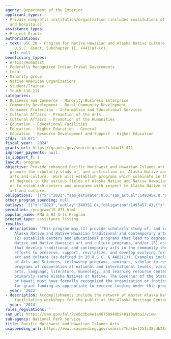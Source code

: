 ```yaml
---
agency: Department of the Interior
applicant_types:
- Private nonprofit institution/organization (includes institutions of higher education
  and hospitals)
assistance_types:
- Project Grants
authorizations:
- text: USC 20 - Program for Native Hawaiian and Alaska Native culture and arts development
    U.S.C. &sect; Subchapter II, 4441(a)-(c).
  url: null
beneficiary_types:
- Artist/Humanist
- Federally Recognized Indian Tribal Governments
- Local
- Minority group
- Native American Organizations
- Student/Trainee
- Youth (16-21)
categories:
- Business and Commerce - Minority Business Enterprise
- Community Development - Rural Community Development
- Consumer Protection - Information and Educational Services
- Cultural Affairs - Promotion of the Arts
- Cultural Affairs - Promotion of the Humanities
- Education - Educational Facilities
- Education - Higher Education - General
- Education - Resource Development and Support - Higher Education
cfda: '15.071'
fiscal_year: '2024'
grants_url: https://grants.gov/search-grants?cfda=15.071
improper_payments: null
is_subpart_f: 1
layout: program
objective: Provide enhanced Pacific Northwest and Hawaiian Islands art programs that
  promote the scholarly study of, and instruction in, Alaska Native and Native Hawaiian
  arts and culture.  Work will establish programs which culminate in the awarding
  of degrees in the various fields of Alaska Native and Native Hawaiian art and culture
  or to establish centers and programs with respect to Alaska Native or Native Hawaiian
  art and culture.
obligations: '[{"x":"2023","sam_estimate":0.0,"sam_actual":1493457.0,"usa_spending_actual":1493457.4},{"x":"2024","sam_estimate":0.0,"sam_actual":1499282.0,"usa_spending_actual":2749282.0},{"x":"2025","sam_estimate":0.0,"sam_actual":1500000.0,"usa_spending_actual":1499117.0}]'
other_program_spending: null
outlays: '[{"x":"2023","outlay":340351.04,"obligation":1493457.4},{"x":"2024","outlay":74567.13,"obligation":2749282.0},{"x":"2025","outlay":749117.0,"obligation":1499117.0}]'
permalink: /program/15.071.html
popular_name: PNW & HI Arts Program
program_type: assistance_listing
results:
- description: 'This program may (1) provide scholarly study of, and instruction in,
    Alaska Native and Native Hawaiian traditional and contemporary arts and culture,
    (2) establish centers and educational programs that lead to degrees in Alaska
    Native and Native Hawaiian art and culture programs, and/or (3) establish programs
    that develop traditional and contemporary arts in the community through coordinate
    efforts to preserve, support, revitalize, and develop evolving forms of Indian
    art and culture (as defined in 20 U.S.C. § 4402(1)). Examples include: a Departments
    of Arts and Sciences, fellowship programs, seminars, scholar in residence, inter-institutional
    programs of cooperation at national and international levels, visual arts, performance
    arts, language, literature, museology, and learning resource centers.  Programs
    primarily serve Alaska Natives or Native. The Governor of the State of Alaska
    or Hawaii must have formally recognized the organization or institution that applies
    for grant funding as appropriate to receive funding under this program.'
  year: '2022'
- description: Accomplishments include the network of master Alaska Native Artists
    facilitating workshops for the public at the Alaska Heritage Center.
  year: '2024'
rules_regulations: ''
sam_url: https://sam.gov/fal/2ce6c3be4e1a46758948b848119a9ba2/view
sub-agency: National Park Service
title: Pacific Northwest and Hawaiian Islands Arts
usaspending_url: https://www.usaspending.gov/search/?hash=f251c38cdb28d6a224e27f8813cdce1a
---
```

